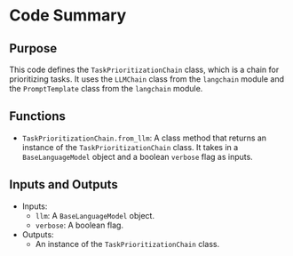 # Code Summary

## Purpose
This code defines the `TaskPrioritizationChain` class, which is a chain for prioritizing tasks. It uses the `LLMChain` class from the `langchain` module and the `PromptTemplate` class from the `langchain` module.

## Functions
- `TaskPrioritizationChain.from_llm`: A class method that returns an instance of the `TaskPrioritizationChain` class. It takes in a `BaseLanguageModel` object and a boolean `verbose` flag as inputs.

## Inputs and Outputs
- Inputs: 
    - `llm`: A `BaseLanguageModel` object.
    - `verbose`: A boolean flag.
- Outputs:
    - An instance of the `TaskPrioritizationChain` class.

